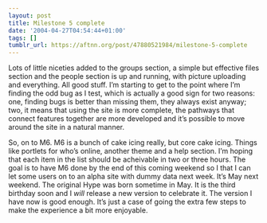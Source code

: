 ```yaml
---
layout: post
title: Milestone 5 complete
date: '2004-04-27T04:54:44+01:00'
tags: []
tumblr_url: https://aftnn.org/post/47880521984/milestone-5-complete
---
```

<p>Lots of little niceties added to the groups section, a simple but effective files section and the people section is up and running, with picture uploading and everything. All good stuff. I&rsquo;m starting to get to the point where I&rsquo;m finding the odd bug as I test, which is actually a good sign for two reasons: one, finding bugs is better than missing them, they always exist anyway; two, it means that using the site is more complete, the pathways that connect features together are more developed and it&rsquo;s possible to move around the site in a natural manner.</p>
<p>So, on to M6. M6 is a bunch of cake icing really, but core cake icing. Things like portlets for who&rsquo;s online, another theme and a help section. I&rsquo;m hoping that each item in the list should be acheivable in two or three hours. The goal is to have M6 done by the end of this coming weekend so I that I can let some users on to an alpha site with dummy data next week. It&rsquo;s May next weekend. The original Hype was born sometime in May. It is the third birthday soon and I <em>will</em> release a new version to celebrate it. The version I have now is good enough. It&rsquo;s just a case of going the extra few steps to make the experience a bit more enjoyable.</p>
